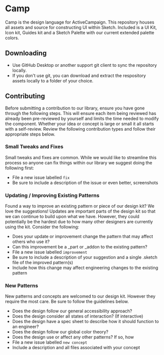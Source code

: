 # Camp

Camp is the design language for ActiveCampaign. This repository houses all assets and source for constructing UI within Sketch. Included is a UI Kit, Icon kit, Guides kit and a Sketch Palette with our current extended palette colors. 

## Downloading

- Use GitHub Desktop or another support git client to sync the repository locally. 
- If you don't use git,  you can download and extract the respository assets locally to a folder of your choice.

## Contributing

Before submitting a contribution to our library, ensure you have gone through the following steps. This will ensure each item being reviewed has already been pre-reviewed by yourself and limits the time needed to modify the component. Whether your idea or concept is large or small it all starts with a self-review. Review the following contribution types and follow their appropriate steps below.

### Small Tweaks and Fixes

Small tweaks and fixes are common. While we would like to streamline this process so anyone can fix things within our library we suggest doing the following first:

- File a new issue labelled `fix`
- Be sure to include a description of the issue or even better, screenshots

### Updating / Improving Existing Patterns

Found a way to improve an existing pattern or piece of our design kit? We love the suggestions! Updates are important parts of the design kit so that we can continue to build upon what we have. However, they could potentially be the hardest due to how many other designers are currently using the kit. Consider the following:

- Does your update or improvement change the pattern that may affect others who use it?
- Can this improvement be a _part or _addon to the existing pattern?
- File a new issue labelled `improvement`
- Be sure to include a description of your suggestion and a single .sketch file of the improved pattern(s)
- Include how this change may affect engineering changes to the existing pattern

### New Patterns

New patterns and concepts are welcomed to our design kit. However they require the most care. Be sure to follow the guidelines below.

- Does the design follow our general accessibility approach?
- Does the design consider all states of interaction? (If interactive)
- Does the design have a spec sheet to describe how it should function to an engineer?
- Does the design follow our global color theory?
- Does the design use or affect any other patterns? If so, how
- File a new issue labelled `new concept`
- Include a description and all files associated with your concept

